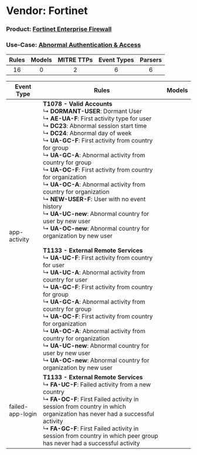 Vendor: Fortinet
================
### Product: [Fortinet Enterprise Firewall](../ds_fortinet_fortinet_enterprise_firewall.md)
### Use-Case: [Abnormal Authentication & Access](../../../../UseCases/uc_abnormal_authentication_&_access.md)

| Rules | Models | MITRE TTPs | Event Types | Parsers |
|:-----:|:------:|:----------:|:-----------:|:-------:|
|  16   |   0    |     2      |      6      |    6    |

| Event Type       | Rules                                                                                                                                                                                                                                                                                                                                                                                                                                                                                                                                                                                                                                                                                                                                                                                                                                                                                                                                                                                                                                                                                                                                                                                                                                                       | Models |
| ---------------- | ----------------------------------------------------------------------------------------------------------------------------------------------------------------------------------------------------------------------------------------------------------------------------------------------------------------------------------------------------------------------------------------------------------------------------------------------------------------------------------------------------------------------------------------------------------------------------------------------------------------------------------------------------------------------------------------------------------------------------------------------------------------------------------------------------------------------------------------------------------------------------------------------------------------------------------------------------------------------------------------------------------------------------------------------------------------------------------------------------------------------------------------------------------------------------------------------------------------------------------------------------------- | ------ |
| app-activity     | <b>T1078 - Valid Accounts</b><br> ↳ <b>DORMANT-USER</b>: Dormant User<br> ↳ <b>AE-UA-F</b>: First activity type for user<br> ↳ <b>DC23</b>: Abnormal session start time<br> ↳ <b>DC24</b>: Abnormal day of week<br> ↳ <b>UA-GC-F</b>: First activity from country for group<br> ↳ <b>UA-GC-A</b>: Abnormal activity from country for group<br> ↳ <b>UA-OC-F</b>: First activity from country for organization<br> ↳ <b>UA-OC-A</b>: Abnormal activity from country for organization<br> ↳ <b>NEW-USER-F</b>: User with no event history<br> ↳ <b>UA-UC-new</b>: Abnormal country for user by new user<br> ↳ <b>UA-OC-new</b>: Abnormal country for organization by new user<br><br><b>T1133 - External Remote Services</b><br> ↳ <b>UA-UC-F</b>: First activity from country for user<br> ↳ <b>UA-UC-A</b>: Abnormal activity from country for user<br> ↳ <b>UA-GC-F</b>: First activity from country for group<br> ↳ <b>UA-GC-A</b>: Abnormal activity from country for group<br> ↳ <b>UA-OC-F</b>: First activity from country for organization<br> ↳ <b>UA-OC-A</b>: Abnormal activity from country for organization<br> ↳ <b>UA-UC-new</b>: Abnormal country for user by new user<br> ↳ <b>UA-OC-new</b>: Abnormal country for organization by new user |        |
| failed-app-login | <b>T1133 - External Remote Services</b><br> ↳ <b>FA-UC-F</b>: Failed activity from a new country<br> ↳ <b>FA-OC-F</b>: First Failed activity in session from country in which organization has never had a successful activity<br> ↳ <b>FA-GC-F</b>: First Failed activity in session from country in which peer group has never had a successful activity                                                                                                                                                                                                                                                                                                                                                                                                                                                                                                                                                                                                                                                                                                                                                                                                                                                                                                  |        |